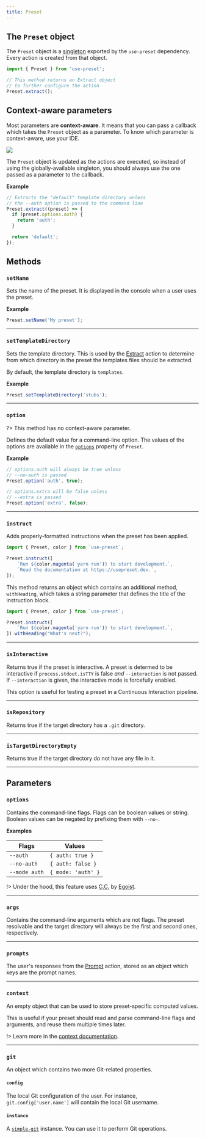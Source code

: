 ```yaml
---
title: Preset
---
```


## The `Preset` object

The `Preset` object is a [singleton](https://en.wikipedia.org/wiki/Singleton_pattern) exported by the `use-preset` dependency. Every action is created from that object.

```ts
import { Preset } from 'use-preset';

// This method returns an Extract object
// to further configure the action
Preset.extract();
```

## Context-aware parameters

Most parameters are **context-aware**. It means that you can pass a callback which takes the `Preset` object as a parameter. To know which parameter is context-aware, use your IDE.

![](/context-aware-autocompletion.png)

The `Preset` object is updated as the actions are executed, so instead of using the globally-available singleton, you should always use the one passed as a parameter to the callback.

**Example**

<!-- prettier-ignore -->
```ts
// Extracts the "default" template directory unless
// the --auth option is passed to the command line
Preset.extract((preset) => {
  if (preset.options.auth) {
    return 'auth';
  }

  return 'default';
});
```

## Methods

### `setName`

Sets the name of the preset. It is displayed in the console when a user uses the preset.

**Example**

```ts
Preset.setName('My preset');
```

---

### `setTemplateDirectory`

Sets the template directory. This is used by the [Extract](/docs/api/extract) action to determine from which directory in the preset the templates files should be extracted.

By default, the template directory is `templates`.

**Example**

```ts
Preset.setTemplateDirectory('stubs');
```

---

### `option`

?> This method has no context-aware parameter.

Defines the default value for a command-line option. The values of the options are available in the [`options`](#options) property of `Preset`.

**Example**

```ts
// options.auth will always be true unless
// --no-auth is passed
Preset.option('auth', true);

// options.extra will be false unless
// --extra is passed
Preset.option('extra', false);
```

---

### `instruct`

Adds properly-formatted instructions when the preset has been applied.

<!-- prettier-ignore -->
```ts
import { Preset, color } from `use-preset`;

Preset.instruct([
	`Run ${color.magenta('yarn run')} to start development.`,
	`Read the documentation at https://usepreset.dev.`,
]);
```

This method returns an object which contains an additional method, `withHeading`, which takes a string parameter that defines the title of the instruction block.

<!-- prettier-ignore -->
```ts
import { Preset, color } from `use-preset`;

Preset.instruct([
	`Run ${color.magenta('yarn run')} to start development.`,
]).withHeading("What's next?");
```

---

### `isInteractive`

Returns true if the preset is interactive. A preset is determed to be interactive if `process.stdout.isTTY` is false _and_ `--interaction` is not passed.
If `--interaction` is given, the interactive mode is forcefully enabled.

This option is useful for testing a preset in a Continuous Interaction pipeline.

---

### `isRepository`

Returns true if the target directory has a `.git` directory.

---

### `isTargetDirectoryEmpty`

Returns true if the target directory do not have any file in it.

---

## Parameters

### `options`

Contains the command-line flags. Flags can be boolean values or string. Boolean values can be negated by prefixing them with `--no-`.

**Examples**

| Flags         | Values             |
| ------------- | ------------------ |
| `--auth`      | `{ auth: true }`   |
| `--no-auth`   | `{ auth: false }`  |
| `--mode auth` | `{ mode: 'auth' }` |

!> Under the hood, this feature uses [C.C.](https://github.com/cacjs/cac) by [Egoist](https://twitter.com/_egoistlily).

---

### `args`

Contains the command-line arguments which are not flags. The preset resolvable and the target directory will always be the first and second ones, respectively.

---

### `prompts`

The user's responses from the [Prompt](/docs/actions/prompt) action, stored as an object which keys are the prompt names.

---

### `context`

An empty object that can be used to store preset-specific computed values.

This is useful if your preset should read and parse command-line flags and arguments, and reuse them multiple times later.

!> Learn more in the [context documentation](/docs/guides/using-context/).

---

### `git`

An object which contains two more Git-related properties.

#### `config`

The local Git configuration of the user. For instance, `git.config['user.name']` will contain the local Git username.

#### `instance`

A [`simple-git`](https://github.com/steveukx/git-js) instance. You can use it to perform Git operations.
